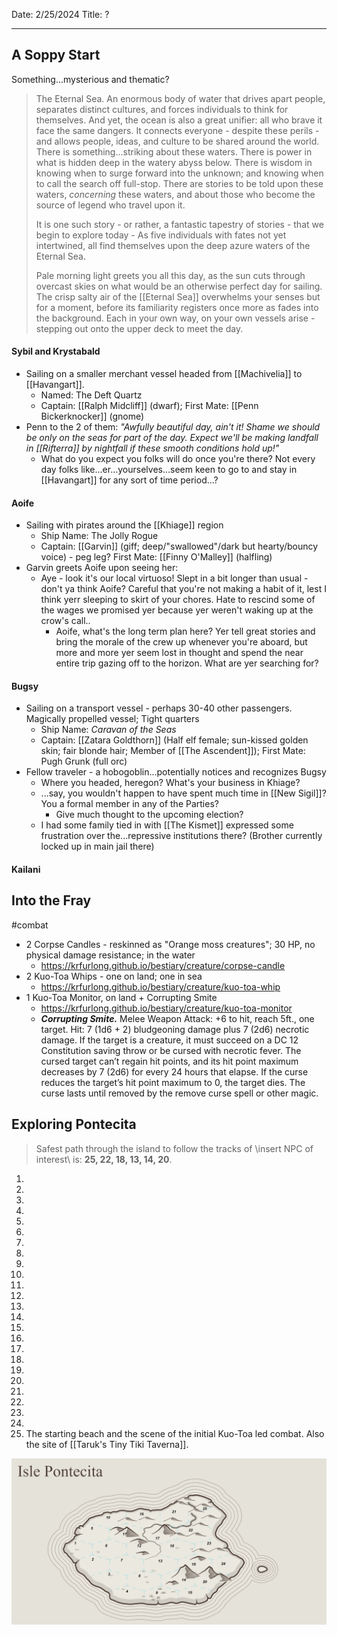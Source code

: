 Date: 2/25/2024
Title: ?
<hr>

## A Soppy Start

Something...mysterious and thematic?
>The Eternal Sea. An enormous body of water that drives apart people, separates distinct cultures, and forces individuals to think for themselves. And yet, the ocean is also a great unifier: all who brave it face the same dangers. It connects everyone - despite these perils - and allows people, ideas, and culture to be shared around the world. There is something...striking about these waters. There is power in what is hidden deep in the watery abyss below. There is wisdom in knowing when to surge forward into the unknown; and knowing when to call the search off full-stop. There are stories to be told upon these waters, _concerning_ these waters, and about those who become the source of legend who travel upon it. 
>
>It is one such story - or rather, a fantastic tapestry of stories - that we begin to explore today - As five individuals with fates not yet intertwined, all find themselves upon the deep azure waters of the Eternal Sea.
>
>Pale morning light greets you all this day, as the sun cuts through overcast skies on what would be an otherwise perfect day for sailing. The crisp salty air of the [[Eternal Sea]] overwhelms your senses but for a moment, before its familiarity registers once more as fades into the background. Each in your own way, on your own vessels arise - stepping out onto the upper deck to meet the day.

#### Sybil and Krystabald
- Sailing on a smaller merchant vessel headed from [[Machivelia]] to [[Havangart]].
	- Named: The Deft Quartz
	- Captain: [[Ralph Midcliff]] (dwarf); First Mate: [[Penn Bickerknocker]] (gnome)
- Penn to the 2 of them: _"Awfully beautiful day, ain't it! Shame we should be only on the seas for part of the day. Expect we'll be making landfall in [[Rifterra]] by nightfall if these smooth conditions hold up!"_
	- What do you expect you folks will do once you're there? Not every day folks like...er...yourselves...seem keen to go to and stay in [[Havangart]] for any sort of time period...?
#### Aoife
- Sailing with pirates around the [[Khiage]] region
	- Ship Name: The Jolly Rogue
	- Captain: [[Garvin]] (giff; deep/"swallowed"/dark but hearty/bouncy voice) - peg leg? First Mate: [[Finny O'Malley]] (halfling)
- Garvin greets Aoife upon seeing her:
	- Aye - look it's our local virtuoso! Slept in a bit longer than usual - don't ya think Aoife? Careful that you're not making a habit of it, lest I think yerr sleeping to skirt of your chores. Hate to rescind some of the wages we promised yer because yer weren't waking up at the crow's call..
		- Aoife, what's the long term plan here? Yer tell great stories and bring the morale of the crew up whenever you're aboard, but more and more yer seem lost in thought and spend the near entire trip gazing off to the horizon. What are yer searching for?

#### Bugsy
- Sailing on a transport vessel - perhaps 30-40 other passengers. Magically propelled vessel; Tight quarters
	- Ship Name: _Caravan of the Seas_
	- Captain: [[Zatara Goldthorn]] (Half elf female; sun-kissed golden skin; fair blonde hair; Member of [[The Ascendent]]); First Mate: Pugh Grunk (full orc)
- Fellow traveler - a hobogoblin...potentially notices and recognizes Bugsy
	- Where you headed, heregon? What's your business in Khiage?
	- ...say, you wouldn't happen to have spent much time in [[New Sigil]]? You a formal member in any of the Parties?
		-  Give much thought to the upcoming election?
	- I had some family tied in with [[The Kismet]] expressed some frustration over the...repressive institutions there? (Brother currently locked up in main jail there)

#### Kailani


## Into the Fray
#combat

- 2 Corpse Candles - reskinned as "Orange moss creatures"; 30 HP, no physical damage resistance; in the water
	- https://krfurlong.github.io/bestiary/creature/corpse-candle
- 2 Kuo-Toa Whips - one on land; one in sea
	- https://krfurlong.github.io/bestiary/creature/kuo-toa-whip
- 1 Kuo-Toa Monitor, on land + Corrupting Smite
	- https://krfurlong.github.io/bestiary/creature/kuo-toa-monitor
	- **_Corrupting Smite._** Melee Weapon Attack: +6 to hit, reach 5ft., one target. Hit: 7 (1d6 + 2) bludgeoning damage plus 7 (2d6) necrotic damage. If the target is a creature, it must succeed on a DC 12 Constitution saving throw or be cursed with necrotic fever. The cursed target can’t regain hit points, and its hit point maximum decreases by 7 (2d6) for every 24 hours that elapse. If the curse reduces the target’s hit point maximum to 0, the target dies. The curse lasts until removed by the remove curse spell or other magic.

## Exploring Pontecita

> Safest path through the island to follow the tracks of \insert NPC of interest\ is: **25, 22, 18, 13, 14, 20**.

1.
2.
3.
4.
5.
6.
7.
8.
9.
10.
11.
12.
13.
14.
15.
16.
17.
18.
19.
20.
21.
22.
23.
24.
25. The starting beach and the scene of the initial Kuo-Toa led combat. Also the site of [[Taruk's Tiny Tiki Taverna]].


![](img/maps/isle_pontecita.png)